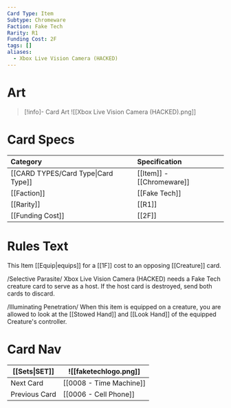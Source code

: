 ```yaml
---
Card Type: Item
Subtype: Chromeware
Faction: Fake Tech
Rarity: R1
Funding Cost: 2F
tags: []
aliases:
  - Xbox Live Vision Camera (HACKED)
---
```

# Art

> [!info]- Card Art
> ![[Xbox Live Vision Camera (HACKED).png]]

# Card Specs

| Category | Specification| 
| :--- | :--- |
| [[CARD TYPES/Card Type\|Card Type]] | [[Item]] - [[Chromeware]] |  
| [[Faction]] | [[Fake Tech]] |  
| [[Rarity]] | [[R1]] |
| [[Funding Cost]] | [[2F]] |  

# Rules Text  

This Item [[Equip|equips]] for a [[1F]] cost to an opposing [[Creature]] card.  

/Selective Parasite/ Xbox Live Vision Camera (HACKED) needs a Fake Tech creature card to serve as a host.
If the host card is destroyed, send both cards to discard.  

/Illuminating Penetration/ When this item is equipped on a creature, you are allowed to look at the [[Stowed Hand]] and [[Look Hand]] of the equipped Creature's controller.  



# Card Nav

| [[Sets\|SET]] | ![[faketechlogo.png]] |
| --------------------------- | --------------------- |
| Next Card                   | [[0008 - Time Machine]]                  |
| Previous Card               | [[0006 - Cell Phone]]                  |


